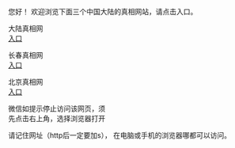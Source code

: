 
   您好！ 欢迎浏览下面三个中国大陆的真相网站，请点击入口。 <br/>






   大陆真相网<br/>
<a href="https://is.gd/xo5NLH" id="dlLink" rel="nofollow">入口</a>

   长春真相网<br/>
<a href="https://is.gd/80tI2Z" id="ccLink" rel="nofollow">入口</a>


   北京真相网<br/>
<a href="https://is.gd/vm7GCT" id="bjLink" rel="nofollow">入口</a>



   微信如提示停止访问该网页，须<br/>
   先点击右上角，选择浏览器打开<br/>

   请记住网址（http后一定要加s）， 在电脑或手机的浏览器哪都可以访问。
